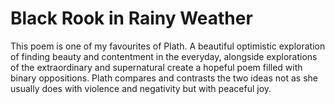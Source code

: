# Black Rook in Rainy Weather

This poem is one of my favourites of Plath. A beautiful optimistic exploration of finding beauty and contentment in the everyday, alongside explorations of the extraordinary and supernatural create a hopeful poem filled with binary oppositions. Plath compares and contrasts the two ideas not as she usually does with violence and negativity but with peaceful joy.

